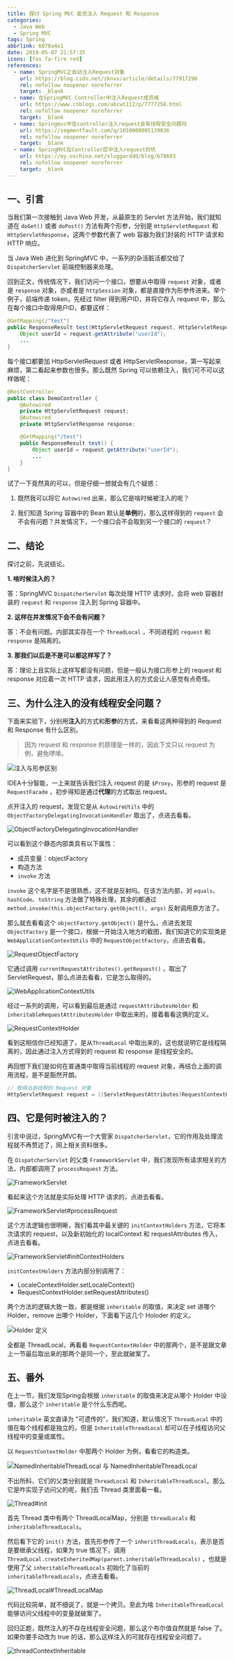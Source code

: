 ```yaml
---
title: 探讨 Spring MVC 能否注入 Request 和 Response
categories:
  - Java Web
  - Spring MVC
tags: Spring
abbrlink: 6078a4e1
date: 2019-05-07 21:57:35
icons: [fas fa-fire red]
references:
  - name: SpringMVC之自动注入Request对象
    url: https://blog.csdn.net/zknxx/article/details/77917290
    rel: nofollow noopener noreferrer
    target: _blank
  - name: 在SpringMVC Controller中注入Request成员域
    url: https://www.cnblogs.com/abcwt112/p/7777258.html
    rel: nofollow noopener noreferrer
    target: _blank
  - name: Springmvc中在controller注入request会有线程安全问题吗
    url: https://segmentfault.com/q/1010000005139036
    rel: nofollow noopener noreferrer
    target: _blank
  - name: SpringMVC在Controller层中注入request的坑
    url: https://my.oschina.net/sluggarddd/blog/678603
    rel: nofollow noopener noreferrer
    target: _blank
---
```


## 一、引言

当我们第一次接触到 Java Web 开发，从最原生的 Servlet 方法开始，我们就知道在 `doGet()` 或者 `doPost()` 方法有两个形参，分别是 `HttpServletRequest` 和 `HttpServletResponse`，这两个参数代表了 web 容器为我们封装的 HTTP 请求和 HTTP 响应。

当 Java Web 进化到 SpringMVC 中，一系列的杂活脏活都交给了 `DispatcherServlet` 前端控制器来处理。

回到正文，传统情况下，我们访问一个接口，想要从中取得 `request` 对象，或者是 `response` 对象，亦或者是 `httpSession` 对象，都是直接作为形参传进来。举个例子，前端传递 token，先经过 filter 得到用户ID，并将它存入 request 中，那么在每个接口中取得用户ID，都要这样：

```java
@GetMapping(/"test")
public ResponseResult test(HttpServletRequest request, HttpServletResponse response) {
    Object userId = request.getAttribute("userId");
    ...
}
```

每个接口都要加 HttpServletRequest 或者 HttpServletResponse，第一写起来麻烦，第二看起来参数也很多。那么既然 Spring 可以依赖注入，我们可不可以这样做呢：

```java
@RestController
public class DemoController {
    @Autowired
    private HttpServletRequest request;
    @Autowired
    private HttpServletResponse response;

    @GetMapping("/test")
    public ResponseResult test() {
        Object userId = request.getAttribute("userId");
        ...
    }
}
```

试了一下竟然真的可以，但是仔细一想就会有几个疑惑：

1. 既然我可以将它 `Autowired` 出来，那么它是啥时候被注入的呢？

2. 我们知道 Spring 容器中的 Bean 默认是**单例**的，那么这样得到的 `request` 会不会有问题？并发情况下，一个接口会不会取到另一个接口的 `request`？

## 二、结论

探讨之前，先说结论。

**1. 啥时候注入的？**

答：SpringMVC `DispatcherServlet` 每次处理 HTTP 请求时，会将 web 容器封装的 `request` 和 `response` 注入到 Spring 容器中。

**2. 这样在并发情况下会不会有问题？**

答：不会有问题。内部其实存在一个 `ThreadLocal` ，不同进程的 `request` 和 `response` 是隔离的。

**3. 那我们以后是不是可以都这样写了？**

答：理论上且实际上这样写都没有问题，但是一般认为接口形参上的 request 和 response 对应着一次 HTTP 请求，因此用注入的方式会让人感觉有点奇怪。

## 三、为什么注入的没有线程安全问题？

下面来实验下，分别用**注入**的方式和**形参**的方式，来看看这两种得到的 Request 和 Response 有什么区别。

> 因为 request 和 response 的原理是一样的，因此下文只以 request 为例，避免啰嗦。

![注入与形参区别](https://cdn.jsdelivr.net/gh/jitwxs/cdn/blog/posts/201905/201905072146306.png)

IDEA十分智能，一上来就告诉我们注入 request 的是 `$Proxy`，形参的 request 是 `RequestFacade` ，初步得知是通过**代理**的方式取出 request。

点开注入的 request，发现它是从 `AutowireUtils` 中的 `ObjectFactoryDelegatingInvocationHandler` 取出了，点进去看看。

![ObjectFactoryDelegatingInvocationHandler](https://cdn.jsdelivr.net/gh/jitwxs/cdn/blog/posts/201905/20190507214813216.png)

可以看到这个静态内部类具有以下属性：

- 成员变量：objectFactory
- 构造方法
- `invoke` 方法

`invoke` 这个名字是不是很熟悉，这不就是反射吗。在该方法内部，对 `equals`、`hashCode`、`toString` 方法做了特殊处理，其余的都通过 `method.invoke(this.objectFactory.getObject(), args)` 反射调用原方法了。

那么就去看看这个 `objectFactory.getObject()` 是什么，点进去发现 `ObjectFactory` 是一个接口，根据一开始注入地方的截图，我们知道它的实现类是 `WebApplicationContextUtils` 中的 `RequestObjectFactory`，点进去看看。

![RequestObjectFactory](https://cdn.jsdelivr.net/gh/jitwxs/cdn/blog/posts/201909/20190912001318208.png)

它通过调用 `currentRequestAttributes().getRequest()` ，取出了 ServletRequest，那么点进去看看，它是怎么取得的。

![WebApplicationContextUtils](https://cdn.jsdelivr.net/gh/jitwxs/cdn/blog/posts/201905/20190507214950544.png)

经过一系列的调用，可以看到最后是通过 `requestAttributesHolder` 和 `inheritableRequestAttributesHolder` 中取出来的，接着看看这俩的定义。

![RequestContextHolder](https://cdn.jsdelivr.net/gh/jitwxs/cdn/blog/posts/201905/20190507215041626.png)

看到这相信你已经知道了，是从`ThreadLocal` 中取出来的，这也就说明它是线程隔离的，因此通过注入方式得到的 request 和 response 是线程安全的。

再回想下我们是如何在普通类中取得当前线程的 request 对象，再结合上面的调用流程，是不是豁然开朗。

```java
// 取得当前线程的 Request 对象
HttpServletRequest request = ((ServletRequestAttributes)RequestContextHolder.getRequestAttributes()).getRequest();
```

## 四、它是何时被注入的？

引言中说过，SpringMVC有一个大管家 `DispatcherServlet`，它的作用及处理流程就不再赘述了，网上相关资料很多。

在 `DispatcherServlet` 的父类 `FrameworkServlet` 中，我们发现所有请求相关的方法，内部都调用了 `processRequest` 方法。

![FrameworkServlet](https://cdn.jsdelivr.net/gh/jitwxs/cdn/blog/posts/201905/20190507215117497.png)

看起来这个方法就是实际处理 HTTP 请求的，点进去看看。

![FrameworkServlet#processRequest](https://cdn.jsdelivr.net/gh/jitwxs/cdn/blog/posts/201905/20190507215152502.png)

这个方法逻辑也很明晰，我们看其中最关键的 `initContextHolders` 方法，它将本次请求的 request，以及新初始化的 localContext 和 requestAttributes 传入，点进去看看。

![FrameworkServlet#initContextHolders](https://cdn.jsdelivr.net/gh/jitwxs/cdn/blog/posts/201905/201905072152303.png)

`initContextHolders` 方法内部分别调用了：

-  LocaleContextHolder.setLocaleContext()
-  RequestContextHolder.setRequestAttributes()

两个方法的逻辑大致一致，都是根据 `inheritable` 的取值，来决定 set 进哪个 Holder，remove 出哪个 Holder，下面看下这几个 Holoder 的定义。

![Holder 定义](https://cdn.jsdelivr.net/gh/jitwxs/cdn/blog/posts/201905/2019050721530387.png)

全都是 ThreadLocal，再看看 `RequestContextHolder` 中的那两个，是不是跟文章上一节最后取出来的那两个是同一个，至此就破案了。

## 五、番外

在上一节，我们发现Spring会根据 `inheritable` 的取值来决定从哪个 Holder 中设值，那么这个 `inheritable` 是个什么东西呢。

`inheritable` 英文直译为 "可遗传的"，我们知道，默认情况下 `ThreadLocal` 中的值在每个线程都是独立的，但是 `InheritableThreadLocal` 却可以在子线程访问父线程中的变量或属性。

以 `RequestContextHolder` 中那两个 Holder 为例，看看它的构造类。

![NamedInheritableThreadLocal 与 NamedInheritableThreadLocal](https://cdn.jsdelivr.net/gh/jitwxs/cdn/blog/posts/201905/20190507215344783.png)

不出所料，它们的父类分别就是 `ThreadLocal` 和 `InheritableThreadLocal`。那么它是咋实现子访问父的呢，我们去 Thread 类里面看一看。

![Thread#init](https://cdn.jsdelivr.net/gh/jitwxs/cdn/blog/posts/201905/20190507215420670.png)

首先 Thread 类中有两个 ThreadLocalMap，分别是 `threadLocals` 和 `inheritableThreadLocals`。

然后看下它的 `init()` 方法，首先形参传了一个 `inheritThreadLocals`，表示是否是要继承父线程，如果为 true 情况下，调用 `ThreadLocal.createInheritedMap(parent.inheritableThreadLocals)` ，也就是使用了父 `inheritableThreadLocals` 初始化了当前的 `inheritableThreadLocals`，点进去看看。

![ThreadLocal#ThreadLocalMap](https://cdn.jsdelivr.net/gh/jitwxs/cdn/blog/posts/201905/20190507215449827.png)

代码比较简单，就不细说了，就是一个拷贝。至此为啥 `InheritableThreadLocal` 能够访问父线程中的变量就破案了。

回归正题，既然注入的不存在线程安全问题，那么这个布尔值自然就是 false 了。如果你要手动改为 true 的话，那么这样注入的可就存在线程安全问题了。

![threadContextInheritable](https://cdn.jsdelivr.net/gh/jitwxs/cdn/blog/posts/201905/20190507215519437.png)
